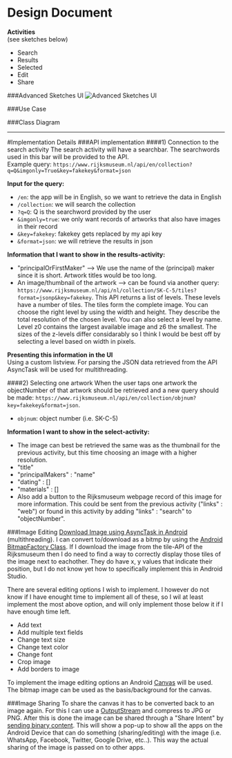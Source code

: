 # Design Document

**Activities**  
(see sketches below)
- Search
- Results
- Selected
- Edit 
- Share

###Advanced Sketches UI
![Advanced Sketches UI](/doc/imagenamehere.jpg)  

###Use Case

###Class Diagram

---

#Implementation Details
###API implementation
####1) Connection to the search activity
The search activity will have a searchbar. The searchwords used in this bar will be provided to the API.  
Example query: `https://www.rijksmuseum.nl/api/en/collection?q=Q&imgonly=True&key=fakekey&format=json`  

**Input for the query:**
- `/en`: the app will be in English, so we want to retrieve the data in English
- `/collection`: we will search the collection   
- `?q=Q`: Q is the searchword provided by the user  
- `&imgonly=true`: we only want records of artworks that also have images in their record  
- `&key=fakekey`: fakekey gets replaced by my api key  
- `&format=json`: we will retrieve the results in json  

**Information that I want to show in the results-activity:**
- "principalOrFirstMaker" --> We use the name of the (principal) maker since it is short. Artwork titles would be too long.
- An image/thumbnail of the artwork --> can be found via another query:  `https://www.rijksmuseum.nl/api/nl/collection/SK-C-5/tiles?format=jsonp&key=fakekey`. This API returns a list of levels. These levels have a number of tiles. The tiles form the complete image. You can choose the right level by using the width and height. They describe the total resolution of the chosen level. You can also select a level by name. Level z0 contains the largest available image and z6 the smallest. The sizes of the z-levels differ considarably so I think I would be best off by selecting a level based on width in pixels.

**Presenting this information in the UI**  
Using a custom listview. For parsing the JSON data retrieved from the API AsyncTask will be used for multithreading. 
  
####2) Selecting one artwork
When the user taps one artwork the objectNumber of that artwork should be retrieved and a new query should be made: `https://www.rijksmuseum.nl/api/en/collection/objnum?key=fakekey&format=json`.
- `objnum`: object number (i.e. SK-C-5)

**Information I want to show in the select-activity:**
- The image can best be retrieved the same was as the thumbnail for the previous activity, but this time choosing an image with a higher resolution. 
- "title"
- "principalMakers" : "name"
- "dating" : [] 
- "materials" : [] 
- Also add a button to the Rijksmuseum webpage record of this image for more information. This could be sent from the previous activity ("links" : "web") or found in this activity by adding "links" : "search" to "objectNumber". 

###Image Editing
[Download Image using AsyncTask in Android](http://javatechig.com/android/download-image-using-asynctask-in-android) (multithreading). I can convert to/download as a bitmp by using the [Android BitmapFactory Class](http://developer.android.com/reference/android/graphics/BitmapFactory.html). If I download the image from the tile-API of the Rijksmuseum then I do need to find a way to correctly display those tiles of the image next to eachother. They do have x, y values that indicate their position, but I do not know yet how to specifically implement this in Android Studio. 

There are several editing options I wish to implement. I however do not know if I have enought time to implement all of these, so I wil at least implement the most above option, and will only implement those below it if I have enough time left.  
- Add text
- Add multiple text fields
- Change text size
- Change text color
- Change font
- Crop image
- Add borders to image  

To implement the image editing options an Android [Canvas](http://developer.android.com/reference/android/graphics/Canvas.html) will be used. The bitmap image can be used as the basis/background for the canvas.

###Image Sharing
To share the canvas it has to be converted back to an image again. For this I can use a [OutputStream](http://stackoverflow.com/questions/13533471/how-to-save-view-from-canvas-to-png-file) and compress to JPG or PNG.
After this is done the image can be shared through a "Share Intent" by [sending binary content](http://developer.android.com/training/sharing/send.html). This will show a pop-up to show all the apps on the Android Device that can do something (sharing/editing) with the image (i.e. WhatsApp, Facebook, Twitter, Google Drive, etc..). This way the actual sharing of the image is passed on to other apps. 

